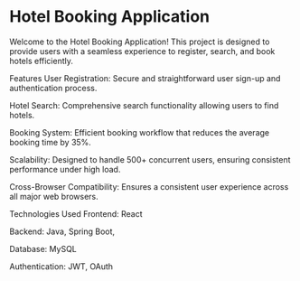 # Hotel Booking Application
 Welcome to the Hotel Booking Application! This project is designed to provide users with a seamless experience to register, search, and book hotels efficiently.
 
 Features
 User Registration: Secure and straightforward user sign-up and authentication process.
 
 Hotel Search: Comprehensive search functionality allowing users to find hotels.
 
 Booking System: Efficient booking workflow that reduces the average booking time by 35%.
 
 Scalability: Designed to handle 500+ concurrent users, ensuring consistent performance under high load.
 
 Cross-Browser Compatibility: Ensures a consistent user experience across all major web browsers.
 
 Technologies Used
 Frontend: React
 
 Backend:  Java, Spring Boot, 
 
 Database: MySQL
 
 Authentication: JWT, OAuth
